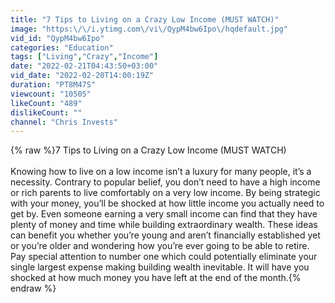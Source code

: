 ```yaml
---
title: "7 Tips to Living on a Crazy Low Income (MUST WATCH)"
image: "https:\/\/i.ytimg.com\/vi\/QypM4bw6Ipo\/hqdefault.jpg"
vid_id: "QypM4bw6Ipo"
categories: "Education"
tags: ["Living","Crazy","Income"]
date: "2022-02-21T04:43:50+03:00"
vid_date: "2022-02-20T14:00:19Z"
duration: "PT8M47S"
viewcount: "10505"
likeCount: "489"
dislikeCount: ""
channel: "Chris Invests"
---
```

{% raw %}7 Tips to Living on a Crazy Low Income (MUST WATCH)<br /><br />Knowing how to live on a low income isn’t a luxury for many people, it’s a necessity. Contrary to popular belief, you don’t need to have a high income or rich parents to live comfortably on a very low income. By being strategic with your money, you’ll be shocked at how little income you actually need to get by. Even someone earning a very small income can find that they have plenty of money and time while building extraordinary wealth. These ideas can benefit you whether you’re young and aren’t financially established yet or you’re older and wondering how you’re ever going to be able to retire. Pay special attention to number one which could potentially eliminate your single largest expense making building wealth inevitable. It will have you shocked at how much money you have left at the end of the month.{% endraw %}
